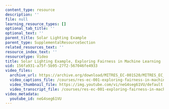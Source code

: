 ```yaml
---
content_type: resource
description: ''
file: null
learning_resource_types: []
optional_tab_title: ''
optional_text: ''
parent_title: Solar Lighting Example
parent_type: SupplementalResourceSection
related_resources_text: ''
resource_index_text: ''
resourcetype: Video
title: Solar Lighting Example, Exploring Fairness in Machine Learning
uid: 156fa931-a75f-5b95-27f2-567046fe4933
video_files:
  archive_url: https://archive.org/download/MITRES_EC-001S20/MITRES_EC_001S20_video04_300k.mp4
  video_captions_file: /courses/res-ec-001-exploring-fairness-in-machine-learning-for-international-development-spring-2020/6ae1f050201658f996dcf6c107994e0d_neG4seg61VU.vtt
  video_thumbnail_file: https://img.youtube.com/vi/neG4seg61VU/default.jpg
  video_transcript_file: /courses/res-ec-001-exploring-fairness-in-machine-learning-for-international-development-spring-2020/338c26e3596d04be35ab3eb3d1d251b2_neG4seg61VU.pdf
video_metadata:
  youtube_id: neG4seg61VU
---
```

